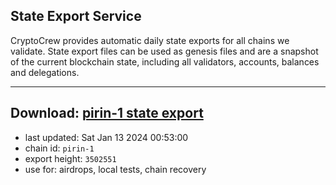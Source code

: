 ## State Export Service
CryptoCrew provides automatic daily state exports for all chains we validate. State export files can be used as genesis files and are a snapshot of the current blockchain state, including all validators, accounts, balances and delegations.

---
**Download: [pirin-1 state export](https://dl.ccvalidators.com/SERVICE/nolus/pirin-1_export_3502551.json)**
---

- last updated: Sat Jan 13 2024 00:53:00
- chain id: `pirin-1`
- export height: `3502551`
- use for: airdrops, local tests, chain recovery
